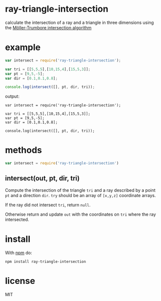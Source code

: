 # ray-triangle-intersection

calculate the intersection of a ray and a triangle in three dimensions
using the [Möller-Trumbore intersection algorithm][0]

[0]: http://www.cs.virginia.edu/~gfx/Courses/2003/ImageSynthesis/papers/Acceleration/Fast%20MinimumStorage%20RayTriangle%20Intersection.pdf

# example

``` js
var intersect = require('ray-triangle-intersection');

var tri = [[5,5,5],[10,15,4],[15,5,3]];
var pt = [9,5,-5];
var dir = [0.1,0.1,0.8];

console.log(intersect([], pt, dir, tri));
```

output:

```
var intersect = require('ray-triangle-intersection');

var tri = [[5,5,5],[10,15,4],[15,5,3]];
var pt = [9,5,-5];
var dir = [0.1,0.1,0.8];

console.log(intersect([], pt, dir, tri));
```

# methods

``` js
var intersect = require('ray-triangle-intersection')
```

## intersect(out, pt, dir, tri)

Compute the intersection of the triangle `tri` and a ray described by a point
`pt` and a direction `dir`. `try` should be an array of `[x,y,z]` coordinate
arrays.

If the ray did not intersect `tri`, return `null`.

Otherwise return and update `out` with the coordinates on `tri` where the ray
intersected.

# install

With [npm](https://npmjs.org) do:

```
npm install ray-triangle-intersection
```

# license

MIT
